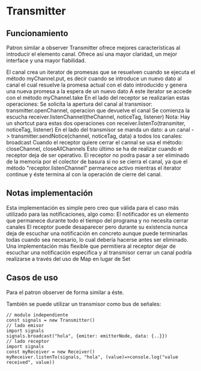 Transmitter
===========

## Funcionamiento

Patron similar a observer
Transmitter ofrece mejores características al introducir el elemento canal. Ofrece así una mayor claridad, un mejor interface
y una mayor fiabilidad.

El canal crea un iterator de promesas que se resuelven cuando se ejecuta el método myChannel.put, es decir cuando se introduce un nuevo dato al canal el cual resuelve la promesa actual con el dato introducido y genera una nueva promesa a la espera de un nuevo dato
A este iterator se accede con el método myChannel.take
En el lado del receptor se realizarían estas operaciones:
Se solicita la apertura del canal al transmisor: transmitter.openChannel, operacion que devuelve el canal
Se comienza la escucha receiver.listenChannel(theChannel, noticeTag, listener)
Nota: Hay un shortcut para estas dos operaciones con receiver.listenTo(transmiter, noticeTag, listener)
En el lado del transmisor se manda un dato: a un canal -> transmitter.sendNotice(channel, noticeTag, data) a todos los canales: broadcast
Cuando el receptor quiere cerrar el cannal se usa el método: closeChannel, closeAllChannels
Esto último se ha de realizar cuando el receptor deja de ser operativo. El receptor no podra pasar a ser eliminado de la memoria por el colector
de basura si no se cierra el canal, ya que el método "receptor.listenChannel" permanece activo mientras el iterator continue y éste termina al con la operación de cierre del canal.

## Notas implementación

Esta implementación es simple pero creo que válida para el caso más utilizado para las notificaciones, algo como:
El notificador es un elemento que permanece durante todo el tiempo del programa y no necesita cerrar canales
El receptor puede desaparecer pero durante su existencia nunca deja de escuchar una notificación en concreto aunque puede terminarlas todas cuando sea necesario, lo cual debería hacerse antes ser eliminado.
Una implementación más flexible que permitiera al receptor dejar de escuchar una notificación específica y al transmisor cerrar un canal podría realizarse a través del uso de Map en lugar de Set

## Casos de uso

Para el patron observer de forma similar a éste.

También se puede utilizar un transmisor como bus de señales:
```
// modulo independiente
const signals = new Transmitter()
// lado emisor
import signals
signals.broadcast("hola", {emiter: emitterNode, data: {..}})
// lado receptor
import signals
const myReceiver = new Receiver()
myReceiver.listenTo(signals, "hola", (value)=>console.log("value received", value))
```
